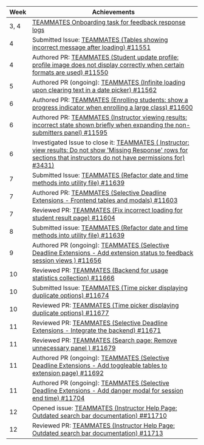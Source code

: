 | Week | Achievements |
| ---- | ------------ |
| 3, 4 | [TEAMMATES Onboarding task for feedback response logs](https://github.com/ziqing26/teammates/commits/2022-onboarding-task-team-1?author=FergusMok) |
| 4 | Submitted Issue: [TEAMMATES (Tables showing incorrect message after loading) #11551](https://github.com/TEAMMATES/teammates/issues/11551) |
| 4 | Authored PR: [TEAMMATES (Student update profile: profile image does not display correctly when certain formats are used) #11550](https://github.com/TEAMMATES/teammates/pull/11550) |
| 5 | Authored PR (ongoing): [TEAMMATES (Infinite loading upon clearing text in a date picker) #11562](https://github.com/TEAMMATES/teammates/pull/11562) |
| 6 | Authored PR: [TEAMMATES (Enrolling students: show a progress indicator when enrolling a large class) #11600](https://github.com/TEAMMATES/teammates/pull/11600) |
| 6 | Authored PR: [TEAMMATES (Instructor viewing results: incorrect state shown briefly when expanding the non-submitters panel) #11595](https://github.com/TEAMMATES/teammates/pull/11595) | 
| 6 | Investigated Issue to close it: [TEAMMATES ( Instructor: view results: Do not show 'Missing Response' rows for sections that instructors do not have permissions for) #3431)](https://github.com/TEAMMATES/teammates/issues/3431#issuecomment-1050892556) |
| 7 | Submitted Issue: [TEAMMATES (Refactor date and time methods into utility file) #11639](https://github.com/TEAMMATES/teammates/issues/11639) |
| 7 | Authored PR: [TEAMMATES (Selective Deadline Extensions - Frontend tables and modals) #11603](https://github.com/TEAMMATES/teammates/pull/11603) |
| 7 | Reviewed PR: [TEAMMATES (Fix incorrect loading for student result page) #11604](https://github.com/TEAMMATES/teammates/pull/11604) |
| 8 | Submitted issue: [TEAMMATES (Refactor date and time methods into utility file) #11639](https://github.com/TEAMMATES/teammates/issues/11639) |
| 9 | Authored PR (ongoing): [TEAMMATES (Selective Deadline Extensions - Add extension status to feedback session views ) #11656](https://github.com/TEAMMATES/teammates/pull/11656) |
| 10 | Reviewed PR: [TEAMMATES (Backend for usage statistics collection) #11666](https://github.com/TEAMMATES/teammates/pull/11666) |
| 10 | Submitted Issue: [TEAMMATES (Time picker displaying duplicate options) #11674](https://github.com/TEAMMATES/teammates/issues/11674) |
| 10 | Reviewed PR: [TEAMMATES (Time picker displaying duplicate options) #11677](https://github.com/TEAMMATES/teammates/pull/11677) |
| 11 | Reviewed PR: [TEAMMATES (Selective Deadline Extensions - Integrate the backend) #11671](https://github.com/TEAMMATES/teammates/pull/11671) |
| 11 | Reviewed PR: [TEAMMATES (Search page: Remove unnecessary panel ) #11679](https://github.com/TEAMMATES/teammates/pull/11679) |
| 11 | Authored PR (ongoing): [TEAMMATES (Selective Deadline Extensions - Add toggleable tables to extension page) #11692](https://github.com/TEAMMATES/teammates/pull/11692) |
| 11 | Authored PR (ongoing): [TEAMMATES (Selective Deadline Extensions - Add danger modal for session end time) #11704](https://github.com/TEAMMATES/teammates/pull/11704) |
| 12 | Opened issue: [TEAMMATES (Instructor Help Page: Outdated search bar documentation) ##11710](https://github.com/TEAMMATES/teammates/issues/11710) |
| 12 | Reviewed PR: [TEAMMATES (Instructor Help Page: Outdated search bar documentation) #11713](https://github.com/TEAMMATES/teammates/pull/11713) |

